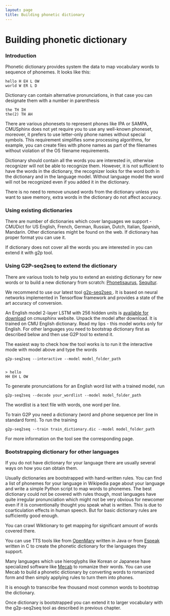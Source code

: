 ```yaml
---
layout: page 
title: Building phonetic dictionary
---
```

# Building phonetic dictionary

### Introduction

Phonetic dictionary provides system the data to map vocabulary words to 
sequence of phonemes. It looks like this:

	
	hello H EH L OW
	world W ER L D


Dictionary can contain alternative pronunciations, in that case you can 
designate them with a number in parenthesis

	
	the TH IH
	the(2) TH AH


There are various phonesets to represent phones like IPA or SAMPA, CMUSphinx 
does not yet require you to use any well-known phoneset, moreover, it prefers 
to use letter-only phone names without special symbols. This requirement 
simplifies some processing algorithms, for example, you can create files with 
phone names as part of the filenames without violation of the OS filename requirements.

Dictionary should contain all the words you are interested in, otherwise 
recognizer will not be able to recognize them. However, it is not sufficient to 
have the words in the dictionary, the recognizer looks for the word both in the 
dictionary and in the language model. Without language model the word will not 
be recognized even if you added it in the dictionary.

There is no need to remove unused words from the dictionary unless you want to 
save memory, extra words in the dictionary do not affect accuracy.

### Using existing dictionaries

There are number of dictionaries which cover languages we support - CMUDict for 
US English, French, German, Russian, Dutch, Italian, Spanish, Mandarin. Other 
dictionaries might be found on the web. If dictionary has proper format you can 
use it.

If dictionary does not cover all the words you are interested in you can extend 
it with g2p tool.


### Using G2P-seq2seq to extend the dictionary

There are various tools to help you to extend an existing dictionary for new 
words or to build a new dictionary from scratch: 
[Phonetisaurus](http://code.google.com/p/phonetisaurus), 
[Sequitur](http://www-i6.informatik.rwth-aachen.de/web/Software/g2p.html). 

We recommend to use our latest tool [g2p-seq2seq 
](https://github.com/cmusphinx/g2p-seq2seq). It is based on neural networks 
implemented in Tensorflow framework and provides a state of the art accuracy of 
conversion.

An English model 2-layer LSTM with 256 hidden units is [available for 
download](https://sourceforge.net/projects/cmusphinx/files/G2P%20Models/g2p-seq2seq-cmudict.tar.gz/download) on cmusphinx website. Unpack the model after download. It 
is trained on CMU English dictionary. Read my lips - this model works only for 
English. For other languages you need to bootstrap dictionary first as 
described below and then use G2P tool to extend it.

The easiest way to check how the tool works is to run it the interactive mode 
with model above and type the words

    g2p-seq2seq --interactive --model model_folder_path


    > hello
    HH EH L OW

To generate pronunciations for an English word list with a trained model, run

    g2p-seq2seq --decode your_wordlist --model model_folder_path

The wordlist is a text file with words, one word per line.

To train G2P you need a dictionary (word and phone sequence per line in 
standard form). To run the training

    g2p-seq2seq --train train_dictionary.dic --model model_folder_path

For more information on the tool see the corresponding page.

### Bootstrapping dictionary for other languages

If you do not have dictionary for your language there are usually several ways 
on how you can obtain them.

Usually dictionaries are bootstrapped with hand-written rules. You can find a 
list of phonemes for your language in Wikipedia page about your language and 
write a simple Python script to map words to phonemes. The best dictionary 
could not be covered with rules though, most languages have quite irregular 
pronunciation which might not be very obvious for newcomer even if it is 
conventionally thought you speak what is written. This is due to coarticulation 
effects in human speech. But for basic dictionary rules are sufficiently good 
enough.

You can crawl Wiktionary to get mapping for significant amount of words covered 
there.

You can use TTS tools like from [OpenMary](http://mary.dfki.de/) written in 
Java or from [Espeak](http://espeak.sourceforge.net) written in C to create the 
phonetic dictionary for the languages they support.

Many languages which use hieroglyphs like Korean or Japanese have specialized 
software like [Mecab](https://sourceforge.net/projects/mecab) to romanize their 
words. You can use Mecab to build a phonetic dictionary by converting words to 
romanized form and then simply applying rules to turn them into phones.

It is enough to transcribe few thousand most common words to bootstrap the 
dictionary.

Once dictionary is bootstrapped you can extend it to larger vocabulary with the 
g2p-seq2seq tool as described in previous chapter.
